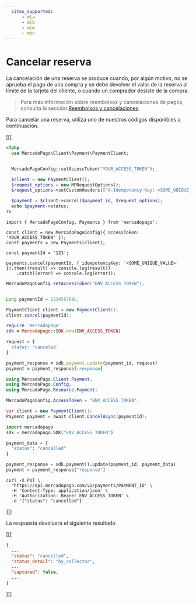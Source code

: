 ```yaml
---
  sites_supported:
      - mla
      - mlb
      - mlm
      - mpe
---
```


# Cancelar reserva

La cancelación de una reserva se produce cuando, por algún motivo, no se aprueba el pago de una compra y se debe devolver el valor de la reserva al límite de la tarjeta del cliente, o cuando un comprador desiste de la compra. 

> Para más información sobre reembolsos y cancelaciones de pagos, consulta la sección [Reembolsos y cancelaciones](/developers/es/docs/checkout-api/payment-management/cancellations-and-refunds).


Para cancelar una reserva, utiliza uno de nuestros códigos disponibles a continuación.


[[[
```php
<?php
  use MercadoPago\Client\Payment\PaymentClient;


  MercadoPagoConfig::setAccessToken("YOUR_ACCESS_TOKEN");

  $client = new PaymentClient();
  $request_options = new MPRequestOptions();
  $request_options->setCustomHeaders(["X-Idempotency-Key: <SOME_UNIQUE_VALUE>"]);

  $payment = $client->cancel($payment_id, $request_options);
  echo $payment->status;
?>
```
```node
import { MercadoPagoConfig, Payments } from 'mercadopago';

const client = new MercadoPagoConfig({ accessToken: 'YOUR_ACCESS_TOKEN' });
const payments = new Payments(client);

const paymentId = '123';

payments.cancel(paymentId, { idempotencyKey: '<SOME_UNIQUE_VALUE>' }).then((result) => console.log(result))
	.catch((error) => console.log(error));
```
```java
MercadoPagoConfig.setAccessToken("ENV_ACCESS_TOKEN");


Long paymentId = 123456789L;

PaymentClient client = new PaymentClient();
client.cancel(paymentId);
```
```ruby
require 'mercadopago'
sdk = Mercadopago::SDK.new(ENV_ACCESS_TOKEN)

request = {
  status: 'canceled'
}

payment_response = sdk.payment.update(payment_id, request)
payment = payment_response[:response]
```
```csharp
using MercadoPago.Client.Payment;
using MercadoPago.Config;
using MercadoPago.Resource.Payment;

MercadoPagoConfig.AccessToken = "ENV_ACCESS_TOKEN";

var client = new PaymentClient();
Payment payment = await client.CancelAsync(paymentId);
```
```python
import mercadopago
sdk = mercadopago.SDK("ENV_ACCESS_TOKEN")

payment_data = {
  "status": "cancelled"
}

payment_response = sdk.payment().update(payment_id, payment_data)
payment = payment_response["response"]
```
```curl
curl -X PUT \
  'https://api.mercadopago.com/v1/payments/PAYMENT_ID' \
  -H 'Content-Type: application/json' \
  -H 'Authorization: Bearer ENV_ACCESS_TOKEN' \
  -d '{"status": "cancelled"}'
```
]]]

La respuesta devolverá el siguiente resultado

[[[
```json
{
  ...
  "status": "cancelled",
  "status_detail": "by_collector",
  ...
  "captured": false,
  ...
}
```
]]]
